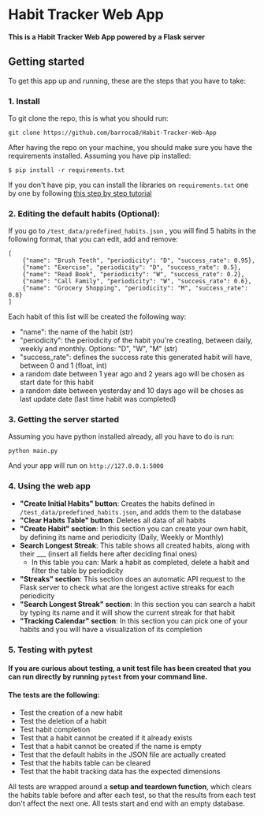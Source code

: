 # Habit Tracker Web App

#### This is a Habit Tracker Web App powered by a Flask server

## Getting started

To get this app up and running, these are the steps that you have to take:

### 1. Install

To git clone the repo, this is what you should run:
```
git clone https://github.com/barroca8/Habit-Tracker-Web-App
```
After having the repo on your machine, you should make sure you have the requirements installed.
Assuming you have pip installed:
```
$ pip install -r requirements.txt
```
If you don't have pip, you can install the libraries on `requirements.txt` one by one by following [this step by step tutorial](https://www.geeksforgeeks.org/how-to-install-python-libraries-without-using-the-pip-command/) 

### 2. Editing the default habits (Optional):

If you go to `/test_data/predefined_habits.json` , you will find 5 habits in the following format, that you can edit, add and remove:

```
[
    {"name": "Brush Teeth", "periodicity": "D", "success_rate": 0.95},
    {"name": "Exercise", "periodicity": "D", "success_rate": 0.5},
    {"name": "Read Book", "periodicity": "W", "success_rate": 0.2},
    {"name": "Call Family", "periodicity": "W", "success_rate": 0.6},
    {"name": "Grocery Shopping", "periodicity": "M", "success_rate": 0.8}
]
```

Each habit of this list will be created the following way:
- "name": the name of the habit (str)
- "periodicity": the periodicity of the habit you're creating, between daily, weekly and monthly. Options: "D", "W", "M" (str)
- "success_rate": defines the success rate this generated habit will have, between 0 and 1 (float, int)
- a random date between 1 year ago and 2 years ago will be chosen as start date for this habit
- a random date between yesterday and 10 days ago will be choses as last update date (last time habit was completed)

### 3. Getting the server started

Assuming you have python installed already, all you have to do is run:
```
python main.py
```
And your app will run on `http://127.0.0.1:5000`

### 4. Using the web app

- **"Create Initial Habits" button**: Creates the habits defined in `/test_data/predefined_habits.json`, and adds them to the database
- **"Clear Habits Table" button**: Deletes all data of all habits
- **"Create Habit" section**: In this section you can create your own habit, by defining its name and periodicity (Daily, Weekly or Monthly)
- **Search Longest Streak**: This table shows all created habits, along with their ___ (insert all fields here after deciding final ones)
    - In this table you can: Mark a habit as completed, delete a habit and filter the table by periodicity
- **"Streaks" section**: This section does an automatic API request to the Flask server to check what are the longest active streaks for each periodicity
- **"Search Longest Streak" section**: In this section you can search a habit by typing its name and it will show the current streak for that habit
- **"Tracking Calendar" section**: In this section you can pick one of your habits and you will have a visualization of its completion

### 5. Testing with pytest

#### If you are curious about testing, a unit test file has been created that you can run directly by running `pytest` from your command line.

#### The tests are the following:
- Test the creation of a new habit
- Test the deletion of a habit
- Test habit completion
- Test that a habit cannot be created if it already exists
- Test that a habit cannot be created if the name is empty
- Test that the default habits in the JSON file are actually created
- Test that the habits table can be cleared
- Test that the habit tracking data has the expected dimensions

All tests are wrapped around a **setup and teardown function**, which clears the habits table before and after each test, so that the results from each test don't affect the next one.
All tests start and end with an empty database.
